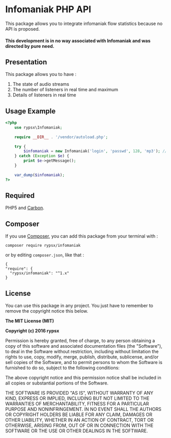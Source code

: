 # Infomaniak PHP API

This package allows you to integrate infomaniak flow statistics because no API is proposed.
#### This development is in no way associated with Infomaniak and was directed by pure need.

## Presentation

This package allows you to have :

1. The state of audio streams
2. The number of listeners in real time and maximum
3. Details of listeners in real time

## Usage Example

```php
<?php
	use rypsx\Infomaniak;
	
	require __DIR__ . '/vendor/autoload.php';
	
	try {
	    $infomaniak = new Infomaniak('login', 'passwd', 128, 'mp3'); // Or 96 aac or whatever you need
	} catch (Exception $e) {
	    print $e->getMessage();
	}
	
	var_dump($infomaniak);
?>
```

## Required

PHP5 and [Carbon](https://github.com/briannesbitt/carbon).


## Composer

If you use [Composer](https://getcomposer.org/), you can add this package from your terminal with :

    composer require rypsx/infomaniak

or by editing `composer.json`, like that :

    {
    "require": {
      "rypsx/infomaniak": "^1.x"
    }

## License

You can use this package in any project. You just have to remember to remove the copyright notice this below.

**The MIT License (MIT)**

**Copyright (c) 2016 rypsx**

Permission is hereby granted, free of charge, to any person obtaining a copy
of this software and associated documentation files (the "Software"), to deal
in the Software without restriction, including without limitation the rights
to use, copy, modify, merge, publish, distribute, sublicense, and/or sell
copies of the Software, and to permit persons to whom the Software is
furnished to do so, subject to the following conditions:

The above copyright notice and this permission notice shall be included in all
copies or substantial portions of the Software.

THE SOFTWARE IS PROVIDED "AS IS", WITHOUT WARRANTY OF ANY KIND, EXPRESS OR
IMPLIED, INCLUDING BUT NOT LIMITED TO THE WARRANTIES OF MERCHANTABILITY,
FITNESS FOR A PARTICULAR PURPOSE AND NONINFRINGEMENT. IN NO EVENT SHALL THE
AUTHORS OR COPYRIGHT HOLDERS BE LIABLE FOR ANY CLAIM, DAMAGES OR OTHER
LIABILITY, WHETHER IN AN ACTION OF CONTRACT, TORT OR OTHERWISE, ARISING FROM,
OUT OF OR IN CONNECTION WITH THE SOFTWARE OR THE USE OR OTHER DEALINGS IN THE
SOFTWARE.